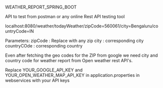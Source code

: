 WEATHER_REPORT_SPRING_BOOT

API to test from postman or any online Rest API testing tool

localhost:8080/weather/todayWeather/zipCode=560061/city=Bengaluru/countryCode=IN

Parameters:
zipCode : Replace with any zip
city : corresponding city
countryCOde : corresponding country

Even after fetching the geo codes for the ZIP from google we need city and country code for weather report from Open weather rest API's.

Replace YOUR_GOOGLE_API_KEY and YOUR_OPEN_WEATHER_MAP_API_KEY in application.properties in webservices with your API keys